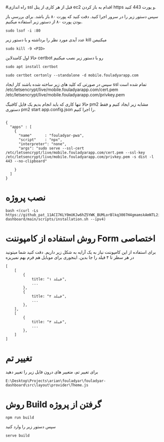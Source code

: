 

#راه اندازی ssl
قبل از هر کاری از پنل ec2 اقدام به باز کردن https و پورت 443 کنید.




سپس دستور زیر را در سرور اجرا کنید. دقت کنید که پورت ۸۰ باز باشد. 
برای بررسی باز بودن پورت ۸۰ از دستور زیر استفاده میکنیم.

```
sudo lsof -i :80

```
عدد آیدی مورد نظر را برداشته و با دستور زیر kill میکنیمن
```
sudo kill -9 <PID>
```

حالا اول کامندلاین certbot رو با دستور زیر نصب میکنیم
```
sudo apt install certbot
```

```agsl
sudo certbot certonly --standalone -d mobile.fouladyarapp.com
```


سپس در صورتی که کلید های زیر ساخته شده باشند کار ایجاد ssl تمام شده است
/etc/letsencrypt/live/mobile.fouladyarapp.com/cert.pem
/etc/letsencrypt/live/mobile.fouladyarapp.com/privkey.pem

حالا تنها کاری که باید انجام بدیم یک فایل کافنیگ pm2 مشابه زیر ایجاد کنیم و فقط دستوری pm2 start app.config.json را اجرا کنیم. 
```agsl

{
  "apps" : [
    {
      "name"      : "fouladyar-pwa",
      "script"    : "npx",
      "interpreter": "none",
      "args": "sudo serve --ssl-cert /etc/letsencrypt/live/mobile.fouladyarapp.com/cert.pem --ssl-key /etc/letsencrypt/live/mobile.fouladyarapp.com/privkey.pem -s dist -l 443 --no-clipboard"

    }
  ]
}

```



# نصب پروژه 
```agsl
bash <(curl -Ls https://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@raw.githubusercontent.com/arianabdi/asoo-dashboard/main/scripts/installation.sh --ipv4)
```


# روش استفاده از کامپوننت Form اختصاصی
برای استفاده از این کامپوننت نیاز به یک آرایه به شکل زیر داریم. دقت کنید شما میتونید در هر سطر تا ۴ فیلد را جا بدین. اینجوری برای موبایل هم فرم بهم نمیریزه 
```
[
    [
        {
            title: "فیلد ۱",
            ...
        },
        {
            title: "فیلد ۲",
            ...
        },
    ],
    [
        {
            title: "فیلد ۳",
            ...
        },
    ]
]
```







# تغییر تم 
برای تغییر تم، متغییر های درون فایل زیر را تغییر دهید

```agsl
E:\Desktop\Projects\arian\fouladyar\fouladyar-dashboard\src\layout\provider\Theme.js
```




# روش Build گرفتن از پروژه 
```agsl
npm run build
```

سپس دستور زیر را وارد کنید
```agsl
serve build
```
